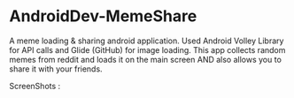 # AndroidDev-MemeShare
A meme loading &amp; sharing android application. Used Android Volley Library for API calls and Glide (GitHub) for image loading.
This app collects random memes from reddit and loads it on the main screen AND also allows you to share it with your friends.

ScreenShots :

